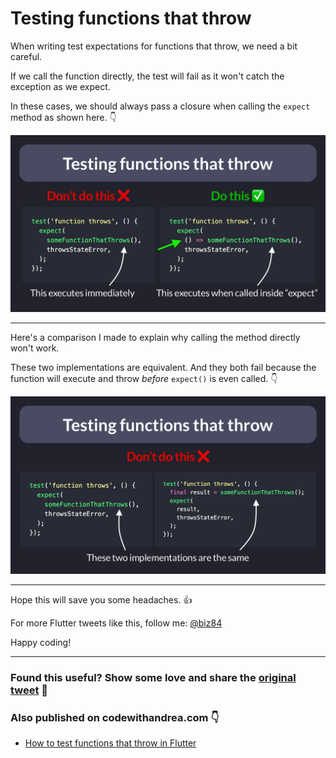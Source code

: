 # Testing functions that throw

When writing test expectations for functions that throw, we need a bit careful.

If we call the function directly, the test will fail as it won't catch the exception as we expect.

In these cases, we should always pass a closure when calling the `expect` method as shown here. 👇

![](048.1-function-throws.png)

---

Here's a comparison I made to explain why calling the method directly won't work.

These two implementations are equivalent. And they both fail because the function will execute and throw *before* `expect()` is even called. 👇

![](048.2-function-throws.png)

---

Hope this will save you some headaches. 👍

For more Flutter tweets like this, follow me: [@biz84](https://twitter.com/biz84)

Happy coding!

---

### Found this useful? Show some love and share the [original tweet](https://twitter.com/biz84/status/1521732405123497987) 🙏

### Also published on codewithandrea.com 👇

- [How to test functions that throw in Flutter](https://codewithandrea.com/tips/flutter-test-expect-tear-off/)